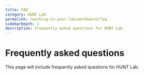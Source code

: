 ```yaml
---
title: FAQ
category: HUNT Lab
permalink: /working-in-your-lab/workbench/faq
sidebarDepth: 1
description: Frequently asked questions for HUNT Lab.
---
```


# Frequently asked questions

This page will include frequently asked questions for HUNT Lab.
